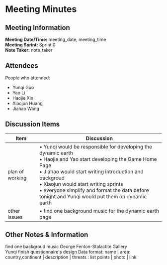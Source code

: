 # Meeting Minutes
## Meeting Information
**Meeting Date/Time:** meeting_date, meeting_time  
**Meeting Sprint:** Sprint 0  
**Note Taker:** note_taker  

## Attendees
People who attended:
- Yunqi Guo
- Yao Li
- Haojie Xin
- Xiaojun Huang
- Jiahao Wang

## Discussion Items

Item | Discussion
---- | ----
plan of working | • Yunqi would be responsible for developing the dynamic earth<br>• Haojie and Yao start developing the Game Home Page<br>• Jiahao would start writing introduction and backgroud<br>• Xiaojun would start writing sprints<br>• everyone simplify and format the data before tonight and Yunqi would put them on dynamic earth
other issues | • find one background music for the dynamic earth page


## Other Notes & Information
find one backgroud music George Fenton-Stalactite Gallery   
Yunqi finish questionnaire's design
Data format: name | area: country,continent | description | threats : list points | photo | link
